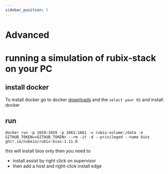 ```yaml
---
sidebar_position: 5
---
```


# Advanced

# running a simulation of rubix-stack on your PC

## install docker
To install docker go to docker [downloads](https://docs.docker.com/get-docker/) and the `select your OS` and install docker

## run
```
docker run -p 1659:1659 -p 1661:1661 -v rubix-volume:/data -e GITHUB_TOKEN=<GITHUB_TOKEN> --rm -it -d --privileged --name bios ghcr.io/nubeio/rubix-bios:1.11.0
```

this will install bios only
then you need to
* install assist by right click on supervisor
* then add a host and right-click install edge
